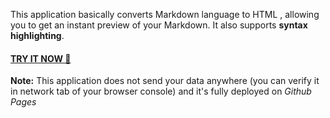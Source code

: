 This application basically converts Markdown language to HTML , allowing you to get an instant preview of your Markdown. It also supports **syntax highlighting**.

#### [TRY IT NOW 🔗](https://babaktaremi.github.io/MarkdownConverter/)

**Note:** This application does not send your data anywhere (you can verify it in network tab of your browser console) and it's fully deployed on *Github Pages*
